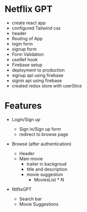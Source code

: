 # Netflix GPT


- create react app
- configured Tailwind css
- header
- Routing of App
- login form
- signup form
- Form Validation
- useRef hook
- Firebase setup
- deployment to production
- signup api using firebase
- signin api using firebase
- created redux store with userSlice




# Features

- Login/Sign up 
    - Sign in/Sign up form
    - redirect to browse page

- Browse (after authentication)
    - Header
    - Main movie
        - trailer in backgroud
        - title and description
        - movie suggestion
            - MoviesList * N

- NtflixGPT
    - Search bar
    - Movie Suggestions